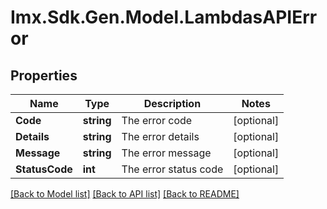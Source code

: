 # Imx.Sdk.Gen.Model.LambdasAPIError

## Properties

Name | Type | Description | Notes
------------ | ------------- | ------------- | -------------
**Code** | **string** | The error code | [optional] 
**Details** | **string** | The error details | [optional] 
**Message** | **string** | The error message | [optional] 
**StatusCode** | **int** | The error status code | [optional] 

[[Back to Model list]](../README.md#documentation-for-models) [[Back to API list]](../README.md#documentation-for-api-endpoints) [[Back to README]](../README.md)

